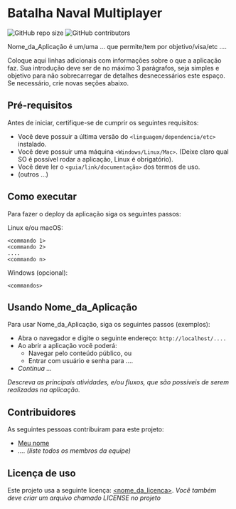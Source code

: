 # Batalha Naval Multiplayer

<!--- Exemplos de badges. Acesse https://shields.io para outras opções. Você pode querer incluir informações de dependencias, build, testes, licença, etc. --->

![GitHub repo size](https://img.shields.io/github/repo-size/hsborges/progweb-template)
![GitHub contributors](https://img.shields.io/github/contributors/hsborges/progweb-template)

Nome_da_Aplicação é um/uma ... que permite/tem por objetivo/visa/etc ....

Coloque aqui linhas adicionais com informações sobre o que a aplicação faz. Sua introdução deve ser de no máximo 3 parágrafos, seja simples e objetivo para não sobrecarregar de detalhes desnecessários este espaço. Se necessário, crie novas seções abaixo.

## Pré-requisitos

Antes de iniciar, certifique-se de cumprir os seguintes requisitos:

<!--- Estes são alguns exemplos de requisitos. Adicione, duplique e remove como necessário --->

- Você deve possuir a última versão do `<linguagem/dependencia/etc>` instalado.
- Você deve possuir uma máquina `<Windows/Linux/Mac>`. (Deixe claro qual SO é possível rodar a aplicação, Linux é obrigatório).
- Você deve ler o `<guia/link/documentação>` dos termos de uso.
- (outros ...)

## Como executar

Para fazer o deploy da aplicação siga os seguintes passos:

Linux e/ou macOS:

```
<commando 1>
<commando 2>
....
<commando n>
```

Windows (opcional):

```
<commandos>
```

## Usando Nome_da_Aplicação

Para usar Nome_da_Aplicação, siga os seguintes passos (exemplos):

- Abra o navegador e digite o seguinte endereço: `http://localhost/....`
- Ao abrir a aplicação você poderá:
  - Navegar pelo conteúdo público, ou
  - Entrar com usuário e senha para ....
- _Continua ..._

_Descreva as principais atividades, e/ou fluxos, que são possíveis de serem realizadas na aplicação._

## Contribuidores

As seguintes pessoas contribuiram para este projeto:

- [Meu nome](https://github.com/meu_nome)
- _.... (liste todos os membros da equipe)_

## Licença de uso

<!--- Se não tiver certeza de qual, verifique este site: https://choosealicense.com/--->

Este projeto usa a seguinte licença: [<nome_da_licenca>](link).
_Você também deve criar um arquivo chamado LICENSE no projeto_
